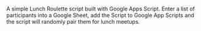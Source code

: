 A simple Lunch Roulette script built with Google Apps Script. Enter a list of participants into a Google Sheet, add the Script to Google App Scripts and the script will randomly pair them for lunch meetups.
